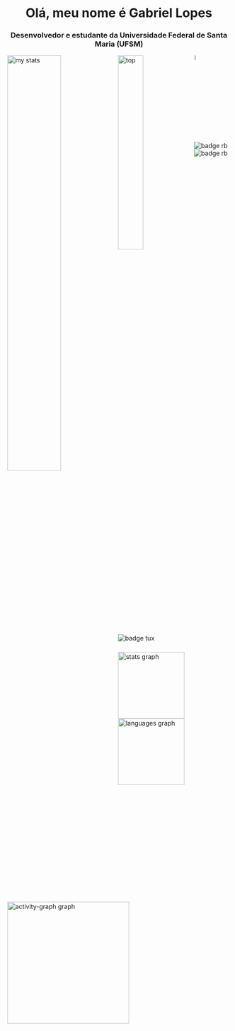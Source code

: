 <h1 align="center">Olá, meu nome é Gabriel Lopes</h1>
<h3 align="center">Desenvolvedor e estudante da Universidade Federal de Santa Maria (UFSM)</h3>

<img alt="my stats" align="Left" width="49%" src="https://github-readme-stats.vercel.app/api?username=Gabrieel-Lopees&show_icons=true&theme=gradiente&rank_icon=github&include_all_commits=true"/>
<img alt="top" align="Left" width="33.5%" src="https://github-readme-stats.vercel.app/api/top-langs/?username=Gabrieel-Lopees&layout=donut"/>



<img alt="badge" width="5%" src="https://img.shields.io/badge/C-00599C?style=for-the-badge&logo=c&logoColor=white"/>
<img alt="badge rb" src="https://img.shields.io/badge/Ruby-%23CC0000.svg?style=for-the-badge&logo=ruby&logoColor=white"/>
<img alt="badge rb" src="https://img.shields.io/badge/rails-%23CC0000.svg?style=for-the-badge&logo=ruby-on-rails&logoColor=white"/>
<img alt="badge tux" src="https://img.shields.io/badge/Linux-000?style=for-the-badge&logo=linux&logoColor=FCC624"/>

###

<div align="Left">
  <img src="https://github-readme-stats.vercel.app/api?username=Gabrieel-Lopees&hide_title=false&hide_rank=false&show_icons=true&include_all_commits=true&count_private=true&disable_animations=false&theme=graywhite&locale=en&hide_border=false&order=1" height="150" alt="stats graph"  />
  <img src="https://github-readme-stats.vercel.app/api/top-langs?username=Gabrieel-Lopees&locale=en&hide_title=false&layout=compact&card_width=320&langs_count=5&theme=graywhite&hide_border=false&order=2" height="150" alt="languages graph"  />
  <img src="https://github-readme-activity-graph.vercel.app/graph?username=Gabrieel-Lopees&radius=16&theme=minimal&area=true&order=5&hide_border=true&hide_title=false&line=636363%20&point=636363%20" height="275" alt="activity-graph graph"  />
</div>

###
